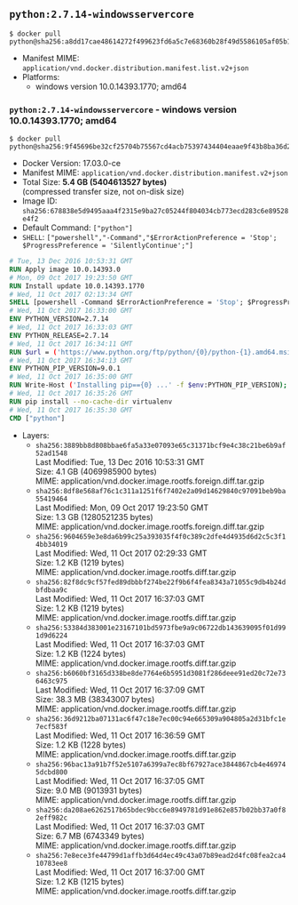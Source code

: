 ## `python:2.7.14-windowsservercore`

```console
$ docker pull python@sha256:a8dd17cae48614272f499623fd6a5c7e68360b28f49d5586105af05b1efcf56a
```

-	Manifest MIME: `application/vnd.docker.distribution.manifest.list.v2+json`
-	Platforms:
	-	windows version 10.0.14393.1770; amd64

### `python:2.7.14-windowsservercore` - windows version 10.0.14393.1770; amd64

```console
$ docker pull python@sha256:9f45696be32cf25704b75567cd4acb75397434404eaae9f43b8ba36d23b8955b
```

-	Docker Version: 17.03.0-ce
-	Manifest MIME: `application/vnd.docker.distribution.manifest.v2+json`
-	Total Size: **5.4 GB (5404613527 bytes)**  
	(compressed transfer size, not on-disk size)
-	Image ID: `sha256:678838e5d9495aaa4f2315e9ba27c05244f804034cb773ecd283c6e89528e4f2`
-	Default Command: `["python"]`
-	`SHELL`: `["powershell","-Command","$ErrorActionPreference = 'Stop'; $ProgressPreference = 'SilentlyContinue';"]`

```dockerfile
# Tue, 13 Dec 2016 10:53:31 GMT
RUN Apply image 10.0.14393.0
# Mon, 09 Oct 2017 19:23:50 GMT
RUN Install update 10.0.14393.1770
# Wed, 11 Oct 2017 02:13:34 GMT
SHELL [powershell -Command $ErrorActionPreference = 'Stop'; $ProgressPreference = 'SilentlyContinue';]
# Wed, 11 Oct 2017 16:33:00 GMT
ENV PYTHON_VERSION=2.7.14
# Wed, 11 Oct 2017 16:33:03 GMT
ENV PYTHON_RELEASE=2.7.14
# Wed, 11 Oct 2017 16:34:11 GMT
RUN $url = ('https://www.python.org/ftp/python/{0}/python-{1}.amd64.msi' -f $env:PYTHON_RELEASE, $env:PYTHON_VERSION); 	Write-Host ('Downloading {0} ...' -f $url); 	Invoke-WebRequest -Uri $url -OutFile 'python.msi'; 		Write-Host 'Installing ...'; 	Start-Process msiexec -Wait 		-ArgumentList @( 			'/i', 			'python.msi', 			'/quiet', 			'/qn', 			'TARGETDIR=C:\Python', 			'ALLUSERS=1', 			'ADDLOCAL=DefaultFeature,Extensions,TclTk,Tools,PrependPath' 		); 		$env:PATH = [Environment]::GetEnvironmentVariable('PATH', [EnvironmentVariableTarget]::Machine); 		Write-Host 'Verifying install ...'; 	Write-Host '  python --version'; python --version; 		Write-Host 'Removing ...'; 	Remove-Item python.msi -Force; 		Write-Host 'Complete.';
# Wed, 11 Oct 2017 16:34:13 GMT
ENV PYTHON_PIP_VERSION=9.0.1
# Wed, 11 Oct 2017 16:35:00 GMT
RUN Write-Host ('Installing pip=={0} ...' -f $env:PYTHON_PIP_VERSION); 	[Net.ServicePointManager]::SecurityProtocol = [Net.SecurityProtocolType]::Tls12; 	Invoke-WebRequest -Uri 'https://bootstrap.pypa.io/get-pip.py' -OutFile 'get-pip.py'; 	python get-pip.py 		--disable-pip-version-check 		--no-cache-dir 		('pip=={0}' -f $env:PYTHON_PIP_VERSION) 	; 	Remove-Item get-pip.py -Force; 		Write-Host 'Verifying pip install ...'; 	pip --version; 		Write-Host 'Complete.';
# Wed, 11 Oct 2017 16:35:26 GMT
RUN pip install --no-cache-dir virtualenv
# Wed, 11 Oct 2017 16:35:30 GMT
CMD ["python"]
```

-	Layers:
	-	`sha256:3889bb8d808bbae6fa5a33e07093e65c31371bcf9e4c38c21be6b9af52ad1548`  
		Last Modified: Tue, 13 Dec 2016 10:53:31 GMT  
		Size: 4.1 GB (4069985900 bytes)  
		MIME: application/vnd.docker.image.rootfs.foreign.diff.tar.gzip
	-	`sha256:8df8e568af76c1c311a1251f6f7402e2a09d14629840c97091beb9ba55419464`  
		Last Modified: Mon, 09 Oct 2017 19:23:50 GMT  
		Size: 1.3 GB (1280521235 bytes)  
		MIME: application/vnd.docker.image.rootfs.foreign.diff.tar.gzip
	-	`sha256:9604659e3e8da6b99c25a393035f4f0c389c2dfe4d4935d6d2c5c3f14bb34019`  
		Last Modified: Wed, 11 Oct 2017 02:29:33 GMT  
		Size: 1.2 KB (1219 bytes)  
		MIME: application/vnd.docker.image.rootfs.diff.tar.gzip
	-	`sha256:82f8dc9cf57fed89dbbbf274be22f9b6f4fea8343a71055c9db4b24dbfdbaa9c`  
		Last Modified: Wed, 11 Oct 2017 16:37:03 GMT  
		Size: 1.2 KB (1219 bytes)  
		MIME: application/vnd.docker.image.rootfs.diff.tar.gzip
	-	`sha256:53384d383001e23167101bd5973fbe9a9c06722db143639095f01d991d9d6224`  
		Last Modified: Wed, 11 Oct 2017 16:37:03 GMT  
		Size: 1.2 KB (1224 bytes)  
		MIME: application/vnd.docker.image.rootfs.diff.tar.gzip
	-	`sha256:b6060bf3165d338be8de7764e6b5951d3081f286deee91ed20c72e736463c975`  
		Last Modified: Wed, 11 Oct 2017 16:37:09 GMT  
		Size: 38.3 MB (38343007 bytes)  
		MIME: application/vnd.docker.image.rootfs.diff.tar.gzip
	-	`sha256:36d9212ba07131ac6f47c18e7ec00c94e665309a904805a2d31bfc1e7ecf583f`  
		Last Modified: Wed, 11 Oct 2017 16:36:59 GMT  
		Size: 1.2 KB (1228 bytes)  
		MIME: application/vnd.docker.image.rootfs.diff.tar.gzip
	-	`sha256:96bac13a91b7f52e5107a6399a7ec8bf67927ace3844867cb4e469745dcbd800`  
		Last Modified: Wed, 11 Oct 2017 16:37:05 GMT  
		Size: 9.0 MB (9013931 bytes)  
		MIME: application/vnd.docker.image.rootfs.diff.tar.gzip
	-	`sha256:da208ae6262517b65bdec9bcc6e8949781d91e862e857b02bb37a0f82eff982c`  
		Last Modified: Wed, 11 Oct 2017 16:37:03 GMT  
		Size: 6.7 MB (6743349 bytes)  
		MIME: application/vnd.docker.image.rootfs.diff.tar.gzip
	-	`sha256:7e8ece3fe44799d1affb3d64d4ec49c43a07b89ead2d4fc08fea2ca410783ee8`  
		Last Modified: Wed, 11 Oct 2017 16:37:00 GMT  
		Size: 1.2 KB (1215 bytes)  
		MIME: application/vnd.docker.image.rootfs.diff.tar.gzip
